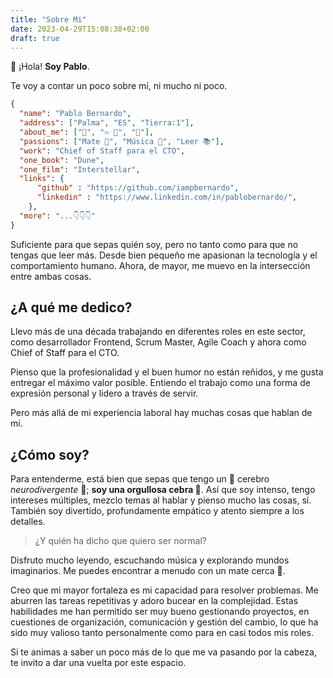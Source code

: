 ```yaml
---
title: "Sobre Mi"
date: 2023-04-29T15:08:38+02:00
draft: true
---
```

👋 ¡Hola! **Soy Pablo**.

Te voy a contar un poco sobre mí, ni mucho ni poco.

```json
{
  "name": "Pablo Bernardo",
  "address": ["Palma", "ES", "Tierra:1"],
  "about_me": ["🦓", "♾️ 🧠", "🍃"],
  "passions": ["Mate 🧉", "Música 🎸", "Leer 📚"],
  "work": "Chief of Staff para el CTO",
  "one_book": "Dune",
  "one_film": "Interstellar",
  "links": {
      "github" : "https://github.com/iampbernardo",
      "linkedin" : "https://www.linkedin.com/in/pablobernardo/",
    },
  "more": "...👇👇👇"
}
```
Suficiente para que sepas quién soy, pero no tanto como para que no tengas que leer más.
Desde bien pequeño me apasionan la tecnología y el comportamiento humano. Ahora, de mayor, me muevo en la intersección entre ambas cosas.

## ¿A qué me dedico?

Llevo más de una década trabajando en diferentes roles en este sector, como desarrollador Frontend, Scrum Master, Agile Coach y ahora como Chief of Staff para el CTO.

Pienso que la profesionalidad y el buen humor no están reñidos, y me gusta entregar el máximo valor posible. Entiendo el trabajo como una forma de expresión personal y lidero a través de servir.

Pero más allá de mi experiencia laboral hay muchas cosas que hablan de mí. 

## ¿Cómo soy?

Para entenderme, está bien que sepas que tengo un 🧠 cerebro *neurodivergente* 🧠; **soy una orgullosa cebra 🦓**. Así que soy intenso, tengo intereses múltiples, mezclo temas al hablar y pienso mucho las cosas, sí. También soy divertido, profundamente empático y atento siempre a los detalles. 

> ¿Y quién ha dicho que quiero ser normal? 

Disfruto mucho leyendo, escuchando música y explorando mundos imaginarios.
Me puedes encontrar a menudo con un mate cerca 🧉.

Creo que mi mayor fortaleza es mi capacidad para resolver problemas. Me aburren las tareas repetitivas y adoro bucear en la complejidad. Estas habilidades me han permitido ser muy bueno gestionando proyectos, en cuestiones de organización, comunicación y gestión del cambio, lo que ha sido muy valioso tanto personalmente como para en casi todos mis roles.

Si te animas a saber un poco más de lo que me va pasando por la cabeza, te invito a dar una vuelta por este espacio.
